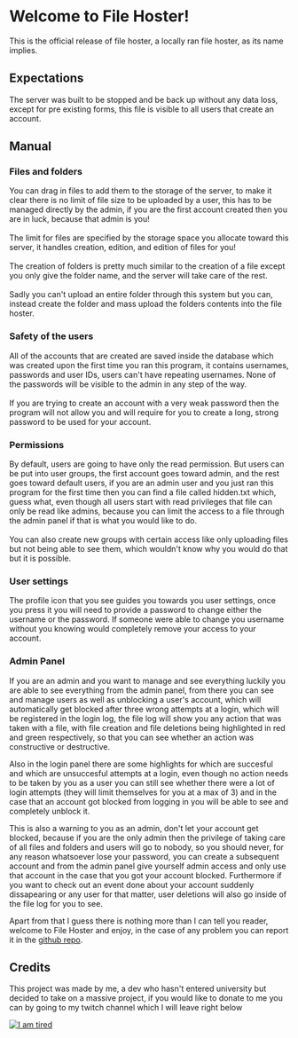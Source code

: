 # Welcome to File Hoster!

This is the official release of file hoster, a locally ran file hoster, as its name implies.

## Expectations

The server was built to be stopped and be back up without any data loss, except for pre existing forms, this file is visible to all users that create an account.

## Manual

### Files and folders

You can drag in files to add them to the storage of the server, to make it clear there is no limit of file size to be uploaded by a user, this has to be managed directly by the admin, if you are the first account created then you are in luck, because that admin is you!\
\
The limit for files are specified by the storage space you allocate toward this server, it handles creation, edition, and edition of files for you!\
\
The creation of folders is pretty much similar to the creation of a file except you only give the folder name, and the server will take care of the rest.\
\
Sadly you can't upload an entire folder through this system but you can, instead create the folder and mass upload the folders contents into the file hoster.

### Safety of the users

All of the accounts that are created are saved inside the database which was created upon the first time you ran this program, it contains usernames, passwords and user IDs, users can't have repeating usernames. None of the passwords will be visible to the admin in any step of the way.\
\
If you are trying to create an account with a very weak password then the program will not allow you and will require for you to create a long, strong password to be used for your account.

### Permissions

By default, users are going to have only the read permission. But users can be put into user groups, the first account goes toward admin, and the rest goes toward default users, if you are an admin user and you just ran this program for the first time then you can find a file called hidden.txt which, guess what, even though all users start with read privileges that file can only be read like admins, because you can limit the access to a file through the admin panel if that is what you would like to do.\
\
You can also create new groups with certain access like only uploading files but not being able to see them, which wouldn't know why you would do that but it is possible.

### User settings

The profile icon that you see guides you towards you user settings, once you press it you will need to provide a password to change either the username or the password. If someone were able to change you username without you knowing would completely remove your access to your account.

### Admin Panel

If you are an admin and you want to manage and see everything luckily you are able to see everything from the admin panel, from there you can see and manage users as well as unblocking a user's account, which will automatically get blocked after three wrong attempts at a login, which will be registered in the login log, the file log will show you any action that was taken with a file, with file creation and file deletions being highlighted in red and green respectively, so that you can see whether an action was constructive or destructive.

Also in the login panel there are some highlights for which are succesful and which are unsuccesful attempts at a login, even though no action needs to be taken by you as a user you can still see whether there were a lot of login attempts (they will limit themselves for you at a max of 3) and in the case that an account got blocked from logging in you will be able to see and completely unblock it.

This is also a warning to you as an admin, don't let your account get blocked, because if you are the only admin then the privilege of taking care of all files and folders and users will go to nobody, so you should never, for any reason whatsoever lose your password, you can create a subsequent account and from the admin panel give yourself admin access and only use that account in the case that you got your account blocked. Furthermore if you want to check out an event done about your account suddenly dissapearing or any user for that matter, user deletions will also go inside of the file log for you to see.

Apart from that I guess there is nothing more than I can tell you reader, welcome to File Hoster and enjoy, in the case of any problem you can report it in the [github repo](https://github.com/remeedev/File-Hosting).

## Credits

This project was made by me, a dev who hasn't entered university but decided to take on a massive project, if you would like to donate to me you can by going to my twitch channel which I will leave right below

[![I am tired](https://panels.twitch.tv/panel-1144315845-image-5404fa3f-635c-4bee-9ce5-f65a237ae5b6)](https://streamlabs.com/remeedev/tip)
